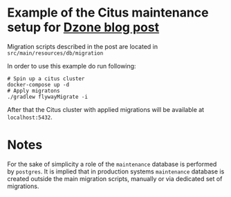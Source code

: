 # Example of the Citus maintenance setup for [Dzone blog post](https://dzone.com/articles/maintenance-of-a-citus-cluster)

Migration scripts described in the post are located in `src/main/resources/db/migration`

In order to use this example do run following:

```shell
# Spin up a citus cluster
docker-compose up -d
# Apply migratons
./gradlew flywayMigrate -i
```

After that the Citus cluster with applied migrations will be available at `localhost:5432`.

# Notes

For the sake of simplicity a role of the `maintenance` database is performed by `postgres`. It is implied
that in production systems `maintenance` database is created outside the main migration scripts, manually or via
dedicated set of migrations.
